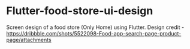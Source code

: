 # Flutter-food-store-ui-design
Screen design of a food store (Only Home) using Flutter.  Design credit - https://dribbble.com/shots/5522098-Food-app-search-page-product-page/attachments
